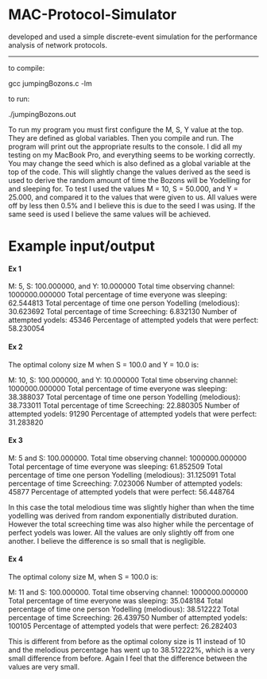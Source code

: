 # MAC-Protocol-Simulator
developed and used a simple discrete-event simulation for the performance analysis of network protocols.



______________________________________________________________________________________________________________________________

to compile: 

gcc jumpingBozons.c -lm

to run: 

./jumpingBozons.out


To run my program you must first configure the M, S, Y value at the top. They are defined as global variables. Then you compile and run. The program will print out the appropriate results to the console.
I did all my testing on my MacBook Pro, and everything seems to be working correctly. You may change the seed which is also defined as a global variable at the top of the code. This will slightly change the values derived as the seed is used to derive the random amount of time the Bozons will be Yodelling for and sleeping for. To test I used the values M = 10, S = 50.000, and Y = 25.000, and compared it to the values that were given to us. All values were off by less then 0.5% and I believe this is due to the seed I was using. If the same seed is used I believe the same values will be achieved. 

# Example input/output

#### Ex 1
M: 5, S: 100.000000, and Y: 10.000000
Total time observing channel: 1000000.000000
Total percentage of time everyone was sleeping: 62.544813
Total percentage of time one person Yodelling (melodious): 30.623692
Total percentage of time Screeching: 6.832130
Number of attempted yodels: 45346
Percentage of attempted yodels that were perfect: 58.230054


#### Ex 2
The optimal colony size M when S = 100.0 and Y = 10.0 is: 

M: 10, S: 100.000000, and Y: 10.000000
Total time observing channel: 1000000.000000
Total percentage of time everyone was sleeping: 38.388037
Total percentage of time one person Yodelling (melodious): 38.733011
Total percentage of time Screeching: 22.880305
Number of attempted yodels: 91290
Percentage of attempted yodels that were perfect: 31.283820



#### Ex 3
M: 5 and S: 100.000000.
Total time observing channel: 1000000.000000
Total percentage of time everyone was sleeping: 61.852509
Total percentage of time one person Yodelling (melodious): 31.125091
Total percentage of time Screeching: 7.023006
Number of attempted yodels: 45877
Percentage of attempted yodels that were perfect: 56.448764


In this case the total melodious time was slightly higher than when the time yodelling was derived from random exponentially distributed duration. However the total screeching time was also higher while the percentage of perfect yodels was lower. All the values are only slightly off from one another. I believe the difference is so small that is negligible. 

#### Ex 4
The optimal colony size M, when S = 100.0 is: 

M: 11 and S: 100.000000.
Total time observing channel: 1000000.000000
Total percentage of time everyone was sleeping: 35.048184
Total percentage of time one person Yodelling (melodious): 38.512222
Total percentage of time Screeching: 26.439750
Number of attempted yodels: 100105
Percentage of attempted yodels that were perfect: 26.282403

This is different from before as the optimal colony size is 11 instead of 10 and the melodious percentage has went up to 38.512222%, which is a very small difference from before. Again I feel that the difference between the values are very small. 


